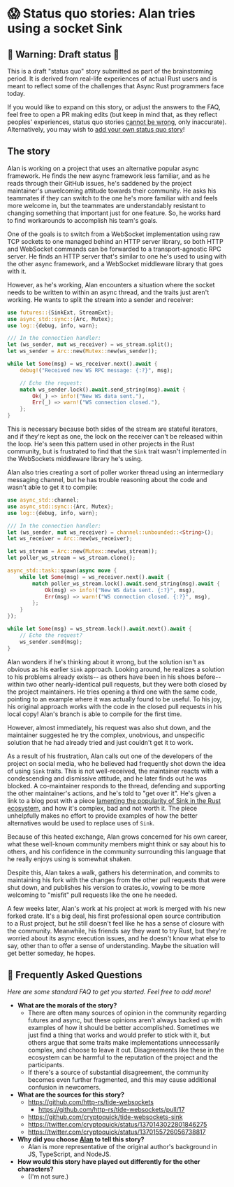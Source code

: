 # 😱 Status quo stories: Alan tries using a socket Sink

## 🚧 Warning: Draft status 🚧

This is a draft "status quo" story submitted as part of the brainstorming period. It is derived from real-life experiences of actual Rust users and is meant to reflect some of the challenges that Async Rust programmers face today.

If you would like to expand on this story, or adjust the answers to the FAQ, feel free to open a PR making edits (but keep in mind that, as they reflect peoples' experiences, status quo stories [cannot be wrong], only inaccurate). Alternatively, you may wish to [add your own status quo story][htvsq]!

## The story

Alan is working on a project that uses an alternative popular async framework. He finds the new async framework less familiar, and as he reads through their GitHub issues, he's saddened by the project maintainer's unwelcoming attitude towards their community. He asks his teammates if they can switch to the one he's more familiar with and feels more welcome in, but the teammates are understandably resistant to changing something that important just for one feature. So, he works hard to find workarounds to accomplish his team's goals.

One of the goals is to switch from a WebSocket implementation using raw TCP sockets to one managed behind an HTTP server library, so both HTTP and WebSocket commands can be forwarded to a transport-agnostic RPC server. He finds an HTTP server that's similar to one he's used to using with the other async framework, and a WebSocket middleware library that goes with it.

However, as he's working, Alan encounters a situation where the socket needs to be written to within an async thread, and the traits just aren't working. He wants to split the stream into a sender and receiver:

```rust
use futures::{SinkExt, StreamExt};
use async_std::sync::{Arc, Mutex};
use log::{debug, info, warn};

/// In the connection handler:
let (ws_sender, mut ws_receiver) = ws_stream.split();
let ws_sender = Arc::new(Mutex::new(ws_sender));

while let Some(msg) = ws_receiver.next().await {
    debug!("Received new WS RPC message: {:?}", msg);

    // Echo the request:
    match ws_sender.lock().await.send_string(msg).await {
        Ok(_) => info!("New WS data sent."),
        Err(_) => warn!("WS connection closed."),
    };
}
```

This is necessary because both sides of the stream are stateful iterators, and if they're kept as one, the lock on the receiver can't be released within the loop. He's seen this pattern used in other projects in the Rust community, but is frustrated to find that the `Sink` trait wasn't implemented in the WebSockets middleware library he's using.

Alan also tries creating a sort of poller worker thread using an intermediary messaging channel, but he has trouble reasoning about the code and wasn't able to get it to compile:

```rust
use async_std::channel;
use async_std::sync::{Arc, Mutex};
use log::{debug, info, warn};

/// In the connection handler:
let (ws_sender, mut ws_receiver) = channel::unbounded::<String>();
let ws_receiver = Arc::new(ws_receiver);

let ws_stream = Arc::new(Mutex::new(ws_stream));
let poller_ws_stream = ws_stream.clone();

async_std::task::spawn(async move {
    while let Some(msg) = ws_receiver.next().await {
        match poller_ws_stream.lock().await.send_string(msg).await {
            Ok(msg) => info!("New WS data sent. {:?}", msg),
            Err(msg) => warn!("WS connection closed. {:?}", msg),
        };
    }
});

while let Some(msg) = ws_stream.lock().await.next().await {
    // Echo the request?
    ws_sender.send(msg);
}
```

Alan wonders if he's thinking about it wrong, but the solution isn't as obvious as his earlier `Sink` approach. Looking around, he realizes a solution to his problems already exists-- as others have been in his shoes before-- within two other nearly-identical pull requests, but they were both closed by the project maintainers. He tries opening a third one with the same code, pointing to an example where it was actually found to be useful. To his joy, his original approach works with the code in the closed pull requests in his local copy! Alan's branch is able to compile for the first time.

However, almost immediately, his request was also shut down, and the maintainer suggested he try the complex, unobvious, and unspecific solution that he had already tried and just couldn't get it to work.

As a result of his frustration, Alan calls out one of the developers of the project on social media, who he believed had frequently shot down the idea of using `Sink` traits. This is not well-received, the maintainer reacts with a condescending and dismissive attitude, and he later finds out he was blocked. A co-maintainer responds to the thread, defending and supporting the other maintainer's actions, and he's told to "get over it". He's given a link to a blog post with a piece [lamenting the popularity of Sink in the Rust ecosystem](https://blog.yoshuawuyts.com/rust-streams/#why-we-do-not-talk-about-the-sink-trait), and how it's complex,  bad and not worth it. The piece unhelpfully makes no effort to provide examples of how the better alternatives would be used to replace uses of `Sink`.

Because of this heated exchange, Alan grows concerned for his own career, what these well-known community members might think or say about his to others, and his confidence in the community surrounding this language that he really enjoys using is somewhat shaken.

Despite this, Alan takes a walk, gathers his determination, and commits to maintaining his fork with the changes from the other pull requests that were shut down, and publishes his version to crates.io, vowing to be more welcoming to "misfit" pull requests like the one he needed.

A few weeks later, Alan's work at his project at work is merged with his new forked crate. It's a big deal, his first professional open source contribution to a Rust project, but he still doesn't feel like he has a sense of closure with the community. Meanwhile, his friends say they want to try Rust, but they're worried about its async execution issues, and he doesn't know what else to say, other than to offer a sense of understanding. Maybe the situation will get better someday, he hopes.

## 🤔 Frequently Asked Questions

*Here are some standard FAQ to get you started. Feel free to add more!*

* **What are the morals of the story?**
    * There are often many sources of opinion in the community regarding futures and async, but these opinions aren't always backed up with examples of how it should be better accomplished. Sometimes we just find a thing that works and would prefer to stick with it, but others argue that some traits make implementations unnecessarily complex, and choose to leave it out. Disagreements like these in the ecosystem can be harmful to the reputation of the project and the participants.
    * If there's a source of substantial disagreement, the community becomes even further fragmented, and this may cause additional confusion in newcomers.
* **What are the sources for this story?**
    * <https://github.com/http-rs/tide-websockets>
        * <https://github.com/http-rs/tide-websockets/pull/17>
    * <https://github.com/cryptoquick/tide-websockets-sink>
    * <https://twitter.com/cryptoquick/status/1370143022801846275>
    * <https://twitter.com/cryptoquick/status/1370155726056738817>
* **Why did you choose [Alan](../characters/alan.md) to tell this story?**
    * Alan is more representative of the original author's background in JS, TypeScript, and NodeJS.
* **How would this story have played out differently for the other characters?**
    * (I'm not sure.)

[character]: ../characters.md
[status quo stories]: ./status_quo.md
[Alan]: ../characters/alan.md
[Grace]: ../characters/grace.md
[Niklaus]: ../characters/niklaus.md
[Barbara]: ../characters/barbara.md
[htvsq]: ../how_to_vision/status_quo.md
[cannot be wrong]: ../how_to_vision/comment.md#comment-to-understand-or-improve-not-to-negate-or-dissuade
